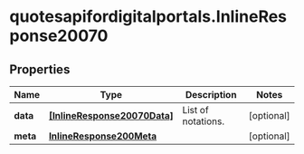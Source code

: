 # quotesapifordigitalportals.InlineResponse20070

## Properties

Name | Type | Description | Notes
------------ | ------------- | ------------- | -------------
**data** | [**[InlineResponse20070Data]**](InlineResponse20070Data.md) | List of notations. | [optional] 
**meta** | [**InlineResponse200Meta**](InlineResponse200Meta.md) |  | [optional] 


